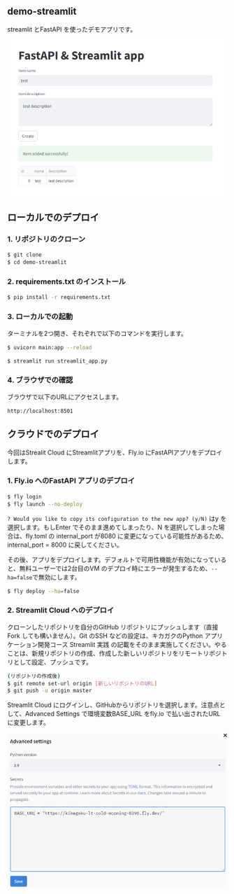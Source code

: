 ## demo-streamlit
streamlit とFastAPI を使ったデモアプリです。

![app](img/app.png)

## ローカルでのデプロイ
### 1. リポジトリのクローン
```bash
$ git clone
$ cd demo-streamlit
```

### 2. requirements.txt のインストール
```bash
$ pip install -r requirements.txt
```

### 3. ローカルでの起動
ターミナルを2つ開き、それぞれで以下のコマンドを実行します。
```bash
$ uvicorn main:app --reload
```
```bash
$ streamlit run streamlit_app.py
```

### 4. ブラウザでの確認
ブラウザで以下のURLにアクセスします。
```
http://localhost:8501
```

## クラウドでのデプロイ
今回はStrealit Cloud にStreamlitアプリを、Fly.io にFastAPIアプリをデプロイします。

### 1. Fly.io へのFastAPI アプリのデプロイ
```bash
$ fly login
$ fly launch --no-deploy
```
`? Would you like to copy its configuration to the new app? (y/N)`
はy を選択します。もしEnter でそのまま進めてしまったり、N を選択してしまった場合は、fly.toml の internal_port が8080 に変更になっている可能性があるため、 internal_port = 8000 に戻してください。

その後、アプリをデプロイします。デフォルトで可用性機能が有効になっていると、無料ユーザーでは2台目のVM のデプロイ時にエラーが発生するため、`--ha=false`で無効にします。

```bash
$ fly deploy --ha=false
```

### 2. Streamlit Cloud へのデプロイ
クローンしたリポジトリを自分のGitHub リポジトリにプッシュします（直接Fork しても構いません）。Git のSSH などの設定は、キカガクのPython アプリケーション開発コース Streamlit 実践 の記載をそのまま実施してください。やることは、新規リポジトリの作成、作成した新しいリポジトリをリモートリポジトリとして設定、プッシュです。

```bash
(リポジトリの作成後)
$ git remote set-url origin [新しいリポジトリのURL]
$ git push -u origin master
```

Streamlit Cloud にログインし、GitHubからリポジトリを選択します。注意点として、Advanced Settings で環境変数BASE_URL をfly.io で払い出されたURL に変更します。

![env](img/env.png)